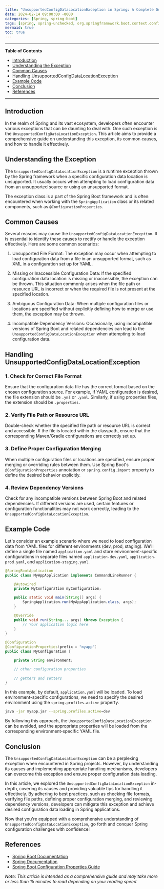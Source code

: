 ```yaml
---
title: "UnsupportedConfigDataLocationException in Spring: A Complete Guide"
date: 2024-02-14 09:00:00 -0000
categories: [Spring, spring-boot]
tags: [spring, spring-unchecked, org.springframework.boot.context.config]
mermaid: true
toc: true
---
```



---
**Table of Contents**
- [Introduction](#introduction)
- [Understanding the Exception](#understanding-the-exception)
- [Common Causes](#common-causes)
- [Handling UnsupportedConfigDataLocationException](#handling-unsupportedconfigdatalocationexception)
- [Example Code](#example-code)
- [Conclusion](#conclusion)
- [References](#references)

---

## Introduction
In the realm of Spring and its vast ecosystem, developers often encounter various exceptions that can be daunting to deal with. One such exception is the `UnsupportedConfigDataLocationException`. This article aims to provide a comprehensive guide on understanding this exception, its common causes, and how to handle it effectively.

## Understanding the Exception
The `UnsupportedConfigDataLocationException` is a runtime exception thrown by the Spring framework when a specific configuration data location is unsupported. It usually occurs when attempting to load configuration data from an unsupported source or using an unsupported format.

The exception class is a part of the Spring Boot framework and is often encountered when working with the `SpringApplication` class or its related components, such as `@ConfigurationProperties`.

## Common Causes
Several reasons may cause the `UnsupportedConfigDataLocationException`. It is essential to identify these causes to rectify or handle the exception effectively. Here are some common scenarios:

1. Unsupported File Format: The exception may occur when attempting to load configuration data from a file in an unsupported format, such as XML in a configuration set up for YAML.

2. Missing or Inaccessible Configuration Data: If the specified configuration data location is missing or inaccessible, the exception can be thrown. This situation commonly arises when the file path or resource URL is incorrect or when the required file is not present at the specified location.

3. Ambiguous Configuration Data: When multiple configuration files or locations are specified without explicitly defining how to merge or use them, the exception may be thrown.

4. Incompatible Dependency Versions: Occasionally, using incompatible versions of Spring Boot and related dependencies can lead to the `UnsupportedConfigDataLocationException` when attempting to load configuration data.

## Handling UnsupportedConfigDataLocationException

### 1. Check for Correct File Format
Ensure that the configuration data file has the correct format based on the chosen configuration source. For example, if YAML configuration is desired, the file extension should be `.yml` or `.yaml`. Similarly, if using properties files, the extension should be `.properties`.

### 2. Verify File Path or Resource URL
Double-check whether the specified file path or resource URL is correct and accessible. If the file is located within the classpath, ensure that the corresponding Maven/Gradle configurations are correctly set up.

### 3. Define Proper Configuration Merging
When multiple configuration files or locations are specified, ensure proper merging or overriding rules between them. Use Spring Boot's `@ConfigurationProperties` annotation or `spring.config.import` property to define the desired behavior explicitly.

### 4. Review Dependency Versions
Check for any incompatible versions between Spring Boot and related dependencies. If different versions are used, certain features or configuration functionalities may not work correctly, leading to the `UnsupportedConfigDataLocationException`.

## Example Code
Let's consider an example scenario where we need to load configuration data from YAML files for different environments (dev, prod, staging). We'll define a single file named `application.yaml` and store environment-specific configurations in separate files named `application-dev.yaml`, `application-prod.yaml`, and `application-staging.yaml`. 

```java
@SpringBootApplication
public class MyAppApplication implements CommandLineRunner {

    @Autowired
    private MyConfiguration myConfiguration;

    public static void main(String[] args) {
        SpringApplication.run(MyAppApplication.class, args);
    }

    @Override
    public void run(String... args) throws Exception {
        // Your application logic here
    }
}
```

```java
@Configuration
@ConfigurationProperties(prefix = "myapp")
public class MyConfiguration {

    private String environment;

    // other configuration properties
    
    // getters and setters
}
```

In this example, by default, `application.yaml` will be loaded. To load environment-specific configurations, we need to specify the desired environment using the `spring.profiles.active` property.

```bash
java -jar myapp.jar --spring.profiles.active=dev
```

By following this approach, the `UnsupportedConfigDataLocationException` can be avoided, and the appropriate properties will be loaded from the corresponding environment-specific YAML file.

## Conclusion
The `UnsupportedConfigDataLocationException` can be a perplexing exception when encountered in Spring projects. However, by understanding its causes and implementing appropriate handling mechanisms, developers can overcome this exception and ensure proper configuration data loading.

In this article, we explored the `UnsupportedConfigDataLocationException` in-depth, covering its causes and providing valuable tips for handling it effectively. By adhering to best practices, such as checking file formats, verifying file paths, defining proper configuration merging, and reviewing dependency versions, developers can mitigate this exception and achieve desired configuration data loading in Spring applications.

Now that you're equipped with a comprehensive understanding of `UnsupportedConfigDataLocationException`, go forth and conquer Spring configuration challenges with confidence!

## References
- [Spring Boot Documentation](https://docs.spring.io/spring-boot/docs/current/reference/htmlsingle/)
- [Spring Documentation](https://spring.io/docs)
- [Spring Boot Configuration Properties Guide](https://docs.spring.io/spring-boot/docs/current/reference/html/appendix-configuration-metadata.html)

*Note: This article is intended as a comprehensive guide and may take more or less than 15 minutes to read depending on your reading speed.*